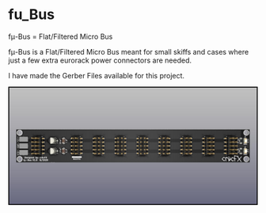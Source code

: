# fu_Bus
fμ-Bus = Flat/Filtered Micro Bus

fμ-Bus is a Flat/Filtered Micro Bus meant for small skiffs and cases where just a few extra eurorack power connectors are needed. 

I have made the Gerber Files available for this project. 

![](fixed.jpg)
